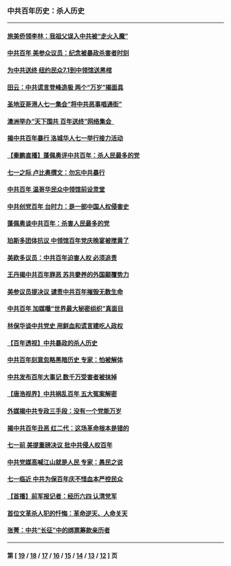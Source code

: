 ### 中共百年历史：杀人历史
---
#### [旅美侨领李林：我祖父误入中共被“走火入魔”](../../pages/nf1176106/n13062777.md?07030430) 
#### [中共百年 美参众议员：纪念被暴政杀害者时刻](../../pages/nf1176106/n13063735.md?07030430) 
#### [为中共送终 纽约民众7.1到中领馆送黑棺](../../pages/nf1176106/n13062573.md?07030430) 
#### [田云：中共谎言登峰造极 两个“万岁”揭面具](../../pages/nf1176106/n13062013.md?07030430) 
#### [圣地亚哥港人七一集会“将中共恶事唱通街”](../../pages/nf1176106/n13062681.md?07030430) 
#### [澳洲举办“天下围共 百年送终”网络集会  ](../../pages/nf1176106/n13054366.md?07030430) 
#### [揭中共百年暴行 洛城华人七一举行接力活动](../../pages/nf1176106/n13061979.md?07030430) 
#### [【秦鹏直播】蓬佩奥评中共百年：杀人民最多的党](../../pages/nf1176106/n13061736.md?07030430) 
#### [七一之际 卢比奥撰文：勿忘中共暴行](../../pages/nf1176106/n13061044.md?07030430) 
#### [中共百年 温哥华民众中领馆前设灵堂](../../pages/nf1176106/n13061399.md?07030430) 
#### [中共创党百年 台时力：是一部中国人权侵害史](../../pages/nf1176106/n13060687.md?07030430) 
#### [蓬佩奥谈中共百年：杀害人民最多的党](../../pages/nf1176106/n13061271.md?07030430) 
#### [珀斯多团体抗议 中领馆百年党庆晚宴被搅黄了](../../pages/nf1176106/n13061220.md?07030430) 
#### [美欧多议员：中共百年迫害人权 必须追责](../../pages/nf1176106/n13061062.md?07030430) 
#### [王丹揭中共百年罪恶 苏共豢养的外国颠覆势力](../../pages/nf1176106/n13060640.md?07030430) 
#### [美参议员提决议 谴责中共百年摧毁无数生命](../../pages/nf1176106/n13060723.md?07030430) 
#### [中共百年 加媒曝“世界最大秘密组织”真面目](../../pages/nf1176106/n13059116.md?07030430) 
#### [林保华谈中共党史 用鲜血和谎言建吃人政权](../../pages/nf1176106/n13057905.md?07030430) 
#### [【百年透视】中共暴政的杀人历史](../../pages/nf1176106/n13051791.md?07030430) 
#### [中共百年刻意忽略黑暗历史 专家：怕被解体](../../pages/nf1176106/n13056056.md?07030430) 
#### [中共发布百年大事记 数千万受害者被抹掉](../../pages/nf1176106/n13056042.md?07030430) 
#### [【唐浩视界】中共祸乱百年 五大冤案解密](../../pages/nf1176106/n13055714.md?07030430) 
#### [外媒揭中共专政三手段：没有一个党能万岁](../../pages/nf1176106/n13049352.md?07030430) 
#### [揭中共百年丑恶 红二代：这场革命根本是错的](../../pages/nf1176106/n13049750.md?07030430) 
#### [七一前 美提重磅决议 批中共侵人权百年](../../pages/nf1176106/n13048047.md?07030430) 
#### [中共党媒高喊江山就是人民 专家：愚民之说](../../pages/nf1176106/n13045460.md?07030430) 
#### [七一临近 中共为保百年庆不惜血本严控民众](../../pages/nf1176106/n13042778.md?07030430) 
#### [【首播】前军报记者：经历六四 认清党军](../../pages/nf1176106/n13031878.md?07030430) 
#### [首位文革杀人犯的忏悔：革命逆天、人命关天](../../pages/nf1176106/n13030146.md?07030430) 
#### [张菁：中共“长征”中的绑票筹款亲历者](../../pages/nf1176106/n13003575.md?07030430) 

---
#### 第 [ [19](./19.md?07030430) / [18](./18.md?07030430) / [17](./17.md?07030430) / [16](./16.md?07030430) / [15](./15.md?07030430) / [14](./14.md?07030430) / [13](./13.md?07030430) / [12](./12.md?07030430) ] 页

